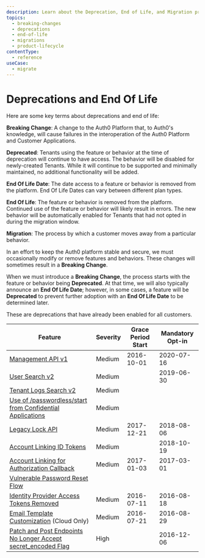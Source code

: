 ```yaml
---
description: Learn about the Deprecation, End of Life, and Migration process at Auth0.
topics:
  - breaking-changes
  - deprecations
  - end-of-life
  - migrations
  - product-lifecycle
contentType:
  - reference
useCase:
  - migrate
---
```


# Deprecations and End Of Life

Here are some key terms about deprecations and end of life:

**Breaking Change**: A change to the Auth0 Platform that, to Auth0's knowledge, will cause failures in the interoperation of the Auth0 Platform and Customer Applications.

**Deprecated**: Tenants using the feature or behavior at the time of deprecation will continue to have access. The behavior will be disabled for newly-created Tenants. While it will continue to be supported and minimally maintained, no additional functionality will be added.

**End Of Life Date**: The date access to a feature or behavior is removed from the platform. End Of Life Dates can vary between different plan types.

**End Of Life**: The feature or behavior is removed from the platform. Continued use of the feature or behavior will likely result in errors. The new behavior will be automatically enabled for Tenants that had not opted in during the migration window.

**Migration**: The process by which a customer moves away from a particular behavior.

In an effort to keep the Auth0 platform stable and secure, we must occasionally modify or remove features and behaviors. These changes will sometimes result in a **Breaking Change**.

When we must introduce a **Breaking Change**, the process starts with the feature or behavior being **Deprecated**. At that time, we will also typically announce an **End Of Life Date**; however, in some cases, a feature will be **Deprecated** to prevent further adoption with an **End Of Life Date** to be determined later.

These are deprecations that have already been enabled for all customers.

| Feature | Severity | Grace Period Start | Mandatory Opt-in | 
| -- | -- | -- | -- | 
| [Management API v1](/product-lifecycle/deprecated/references/management-api-v1) | Medium | 2016-10-01 | 2020-07-16 |
| [User Search v2](/product-lifecycle/deprecated/references/search-v2) | Medium |  | 2019-06-30 |
| [Tenant Logs Search v2](/product-lifecycle/deprecated/references/logs-search-v2) | Medium |  |  |
| [Use of /passwordless/start from Confidential Applications](/product-lifecycle/deprecated/references/passwordless-start) | Medium | | | 
| [Legacy Lock API](/product-lifecycle/deprecated/references/legacy-lock-api) | Medium | 2017-12-21 | 2018-08-06 | 
| [Account Linking ID Tokens](/product-lifecycle/deprecated/references/account-linking-id-tokens) | Medium |  | 2018-10-19 |
| [Account Linking for Authorization Callback](/product-lifecycle/deprecated/references/account-linking-auth-callback) | Medium | 2017-01-03 |  2017-03-01 |
| [Vulnerable Password Reset Flow](/product-lifecycle/deprecated/references/vulnerable-password-reset-flow) | 
| [Identity Provider Access Tokens Removed](/product-lifecycle/deprecated/references/idp-access-tokens-removed) | Medium | 2016-07-11 | 2016-08-18 |
| [Email Template Customization](/product-lifecycle/deprecated/references/email-template-customizations) (Cloud Only) | Medium |  2016-07-21 | 2016-08-29 |
| [Patch and Post Endpoints No Longer Accept secret_encoded Flag](/product-lifecycle/deprecated/references/patch-post-endpoints) | High |  | 2016-12-06 |
